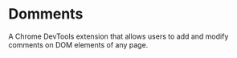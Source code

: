 # Domments
A Chrome DevTools extension that allows users to add and modify comments on DOM elements of any page. 
